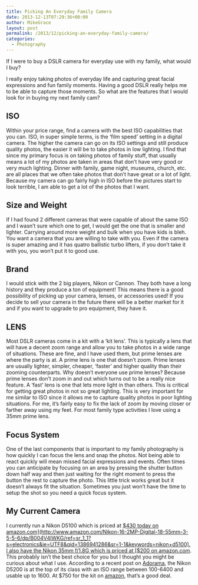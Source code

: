 ```yaml
---
title: Picking An Everyday Family Camera
date: 2013-12-13T07:29:36+00:00
author: MikeGrace
layout: post
permalink: /2013/12/picking-an-everyday-family-camera/
categories:
  - Photography
---
```

If I were to buy a DSLR camera for everyday use with my family, what would I buy?

I really enjoy taking photos of everyday life and capturing great facial expressions and fun family moments. Having a good DSLR really helps me to be able to capture those moments. So what are the features that I would look for in buying my next family cam?

## ISO

Within your price range, find a camera with the best ISO capabilities that you can. ISO, in super simple terms, is the &#8216;film speed&#8217; setting in a digital camera. The higher the camera can go on its ISO settings and still produce quality photos, the easier it will be to take photos in low lighting. I find that since my primary focus is on taking photos of family stuff, that usually means a lot of my photos are taken in areas that don&#8217;t have very good or very much lighting. Dinner with family, game night, museums, church, etc. are all places that we often take photos that don&#8217;t have great or a lot of light. Because my camera can go fairly high in ISO before the pictures start to look terrible, I am able to get a lot of the photos that I want.

## Size and Weight

If I had found 2 different cameras that were capable of about the same ISO and I wasn&#8217;t sure which one to get, I would get the one that is smaller and lighter. Carrying around more weight and bulk when you have kids is bleh. You want a camera that you are willing to take with you. Even if the camera is super amazing and it has quatro ballistic turbo lifters, if you don&#8217;t take it with you, you won&#8217;t put it to good use.

## Brand

I would stick with the 2 big players, Nikon or Cannon. They both have a long history and they produce a ton of equipment! This means there is a good possibility of picking up your camera, lenses, or accessories used! If you decide to sell your camera in the future there will be a better market for it and if you want to upgrade to pro equipment, they have it.

## LENS

Most DSLR cameras come in a kit with a &#8216;kit lens&#8217;. This is typically a lens that will have a decent zoom range and allow you to take photos in a wide range of situations. These are fine, and I have used them, but prime lenses are where the party is at. A prime lens is one that doesn&#8217;t zoom. Prime lenses are usually lighter, simpler, cheaper, &#8216;faster&#8217; and higher quality than their zooming counterparts. Why doesn&#8217;t everyone use prime lenses? Because prime lenses don&#8217;t zoom in and out which turns out to be a really nice feature. A &#8216;fast&#8217; lens is one that lets more light in than others. This is critical for getting great photos in not so great lighting. This is very important for me similar to ISO since it allows me to capture quality photos in poor lighting situations. For me, it&#8217;s fairly easy to fix the lack of zoom by moving closer or farther away using my feet. For most family type activities I love using a 35mm prime lens.

## Focus System

One of the last components that is important to my family photography is how quickly I can focus the lens and snap the photos. Not being able to react quickly will mean missed facial expressions and events. Often times you can anticipate by focusing on an area by pressing the shutter button down half way and then just waiting for the right moment to press the button the rest to capture the photo. This little trick works great but it doesn&#8217;t always fit the situation. Sometimes you just won&#8217;t have the time to setup the shot so you need a quick focus system.

## My Current Camera

I currently run a Nikon D5100 which is priced at [$430 today on amazon.com](http://www.amazon.com/Nikon-16-2MP-Digital-18-55mm-3-5-5-6/dp/B004V4IWKG/ref=sr_1_1?s=electronics&ie=UTF8&qid=1386941286&sr=1-1&keywords=nikon+d5100). I also have the Nikon 35mm f/1.8G which is priced at [$200 on amazon.com](http://www.amazon.com/Nikon-35mm-1-8G-Digital-Cameras/dp/B001S2PPT0/ref=sr_1_1?s=electronics&ie=UTF8&qid=1386940726&sr=1-1&keywords=nikon+35mm). This probably isn&#8217;t the best choice for you but I thought you might be curious about what I use. According to a recent post on [Adorama](http://www.adorama.com/alc/0012810/article/15-Low-Light-High-ISO-All-Stars), the Nikon D5200 is at the top of its class with an ISO range between 100-6400 and usable up to 1600. At $750 for the kit on [amazon](http://www.amazon.com/Nikon-Digital-18-55mm-3-5-5-6-NIKKOR/dp/B00AXTQR5U/ref=sr_1_1?s=electronics&ie=UTF8&qid=1386941196&sr=1-1&keywords=nikon+d5200), that&#8217;s a good deal.